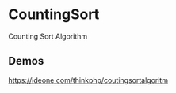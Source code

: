# CountingSort
Counting Sort Algorithm

## Demos

   https://ideone.com/thinkphp/coutingsortalgoritm
